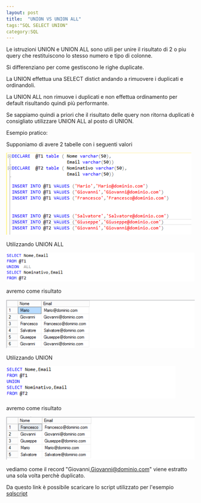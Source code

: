 ```yaml
---
layout: post
title:  "UNION VS UNION ALL"
tags:"SQL SELECT UNION"
category:SQL
---
```

Le istruzioni UNION e UNION ALL sono utili per unire il risultato di 2 o piu query che restituiscono lo stesso numero e tipo di colonne.

Si differenziano per come gestiscono le righe duplicate.

La UNION effettua una SELECT distict andando a rimuovere i duplicati e ordinandoli.

La UNION ALL non rimuove i duplicati e non effettua ordinamento per default risultando quindi più performante.

Se sappiamo quindi a priori che il risultato delle query non ritorna duplicati è consigliato utilizzare UNION ALL al posto di UNION.

Esempio pratico:

Supponiamo di avere 2 tabelle con i seguenti valori

![tabelle](/assets/images/posts/unionvsunionallv1/tabelle.png)


Utilizzando UNION ALL

![unionall](/assets/images/posts/unionvsunionallv1/unionall.png)

avremo come risultato  

![resultunionall](/assets/images/posts/unionvsunionallv1/resultunionall.png)


Utilizzando UNION

![unionall](/assets/images/posts/unionvsunionallv1/union.png)

avremo come risultato

![resultunion](/assets/images/posts/unionvsunionallv1/resultunion.png)


vediamo come il record "Giovanni,Giovanni@dominio.com" viene estratto una sola volta perchè duplicato.


Da questo link è possibile scaricare lo script utilizzato per l'esempio [sqlscript](/assets/script/unionvsunionall.sql)

